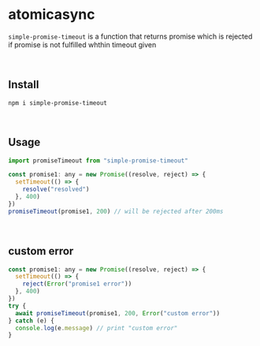 # atomicasync

`simple-promise-timeout` is a function that returns promise which is rejected if promise is not fulfilled whthin timeout given

<br>

## Install

```
npm i simple-promise-timeout
```

<br>

## Usage

```javascript
import promiseTimeout from "simple-promise-timeout"

const promise1: any = new Promise((resolve, reject) => {
  setTimeout(() => {
    resolve("resolved")
  }, 400)
})
promiseTimeout(promise1, 200) // will be rejected after 200ms
```

<br>

## custom error

```javascript
const promise1: any = new Promise((resolve, reject) => {
  setTimeout(() => {
    reject(Error("promise1 error"))
  }, 400)
})
try {
  await promiseTimeout(promise1, 200, Error("custom error"))
} catch (e) {
  console.log(e.message) // print "custom error"
}
```

